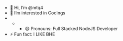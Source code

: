 - 👋 Hi, I’m @mtq4
- 👀 I’m interested in Codings
- - - 😄 Pronouns: Full Stacked NodeJS Developer
- ⚡ Fun fact: I LIKE BHE

<!---
mtq4/mtq4 is a ✨ special ✨ repository because its `README.md` (this file) appears on your GitHub profile.
You can click the Preview link to take a look at your changes.
--->
